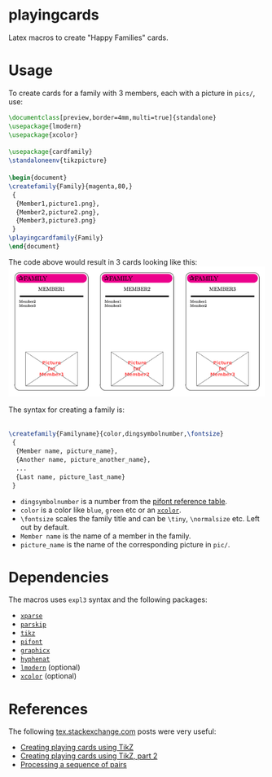 playingcards
============

Latex macros to create "Happy Families" cards.

Usage
=====
To create cards for a family with 3 members, each with a picture in `pics/`, use:
```latex
\documentclass[preview,border=4mm,multi=true]{standalone}
\usepackage{lmodern}
\usepackage{xcolor}

\usepackage{cardfamily}
\standaloneenv{tikzpicture}

\begin{document}
\createfamily{Family}{magenta,80,}
 {
  {Member1,picture1.png},
  {Member2,picture2.png},
  {Member3,picture3.png}
 }
\playingcardfamily{Family}
\end{document}
```

The code above would result in 3 cards looking like this:
![Example cards](examples/cards.png)


The syntax for creating a family is:

```latex

\createfamily{Familyname}{color,dingsymbolnumber,\fontsize}
 {
  {Member name, picture_name},
  {Another name, picture_another_name},
  ...
  {Last name, picture_last_name}
 }
```

* `dingsymbolnumber` is a number from the [pifont reference table](http://willbenton.com/wb-images/pifont.pdf).
* `color` is a color like `blue`, `green` etc or an [`xcolor`](http://www.ctan.org/tex-archive/macros/latex/contrib/xcolor).
* `\fontsize` scales the family title and can be `\tiny`, `\normalsize` etc. Left out by default.
* `Member name` is the name of a member in the family.
* `picture_name` is the name of the corresponding picture in `pic/`.

Dependencies
============
The macros uses `expl3` syntax and the following packages:
* [`xparse`](http://www.ctan.org/pkg/xparse)
* [`parskip`](http://www.ctan.org/pkg/parskip)
* [`tikz`](http://www.ctan.org/pkg/pgf)
* [`pifont`](http://www.ctan.org/pkg/pifont)
* [`graphicx`](http://ctan.org/pkg/graphicx)
* [`hyphenat`](http://www.ctan.org/pkg/hyphenat)
* [`lmodern`](http://www.ctan.org/tex-archive/info/lmodern) (optional)
* [`xcolor`](http://www.ctan.org/pkg/xcolor) (optional)

References
==========
The following [tex.stackexchange.com](http://tex.stackexchange.com/) posts were very useful:

* [Creating playing cards using TikZ](http://tex.stackexchange.com/questions/47924/creating-playing-cards-using-tikz)
* [Creating playing cards using TikZ, part 2](http://tex.stackexchange.com/questions/48061/creating-playing-cards-using-tikz-part-2)
* [Processing a sequence of pairs](http://tex.stackexchange.com/questions/141875/processing-a-sequence-of-pairs)
